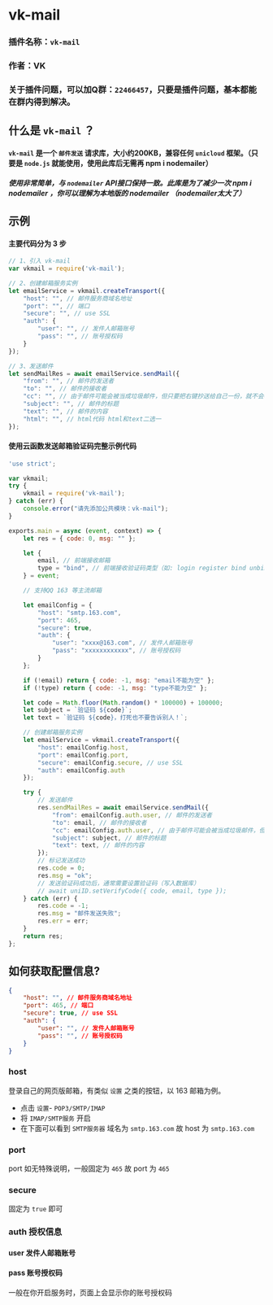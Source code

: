 # vk-mail
### 插件名称：`vk-mail`
### 作者：VK

### 关于插件问题，可以加Q群：`22466457`，只要是插件问题，基本都能在群内得到解决。

## 什么是 `vk-mail` ？
#### `vk-mail` 是一个 `邮件发送` 请求库，大小约200KB，兼容任何 `unicloud` 框架。（只要是 `node.js` 就能使用，使用此库后无需再 npm i nodemailer）

___使用非常简单，与 `nodemailer` API接口保持一致。此库是为了减少一次 npm i nodemailer ，你可以理解为本地版的 nodemailer （nodemailer太大了）___

## 示例

#### 主要代码分为 3 步

```js
// 1、引入 vk-mail
var vkmail = require('vk-mail');

// 2、创建邮箱服务实例
let emailService = vkmail.createTransport({
	"host": "", // 邮件服务商域名地址
	"port": "", // 端口
	"secure": "", // use SSL
	"auth": {
		"user": "", // 发件人邮箱账号
		"pass": "", // 账号授权码
	}
});

// 3、发送邮件
let sendMailRes = await emailService.sendMail({
	"from": "", // 邮件的发送者
	"to": "", // 邮件的接收者
	"cc": "", // 由于邮件可能会被当成垃圾邮件，但只要把右键抄送给自己一份，就不会被当成垃圾邮件。
	"subject": "", // 邮件的标题
	"text": "", // 邮件的内容
	"html": "", // html代码 html和text二选一
});
```

#### 使用云函数发送邮箱验证码完整示例代码

```js
'use strict';

var vkmail;
try {
	vkmail = require('vk-mail');
} catch (err) {
	console.error("请先添加公共模块：vk-mail");
}

exports.main = async (event, context) => {
	let res = { code: 0, msg: "" };

	let {
		email, // 前端接收邮箱
		type = "bind", // 前端接收验证码类型（如: login register bind unbind）
	} = event;

	// 支持QQ 163 等主流邮箱

	let emailConfig = {
		"host": "smtp.163.com",
		"port": 465,
		"secure": true,
		"auth": {
			"user": "xxxx@163.com", // 发件人邮箱账号
			"pass": "xxxxxxxxxxxx", // 账号授权码
		}
	};

	if (!email) return { code: -1, msg: "email不能为空" };
	if (!type) return { code: -1, msg: "type不能为空" };

	let code = Math.floor(Math.random() * 100000) + 100000;
	let subject = `验证码 ${code}`;
	let text = `验证码 ${code}，打死也不要告诉别人！`;

	// 创建邮箱服务实例
	let emailService = vkmail.createTransport({
		"host": emailConfig.host,
		"port": emailConfig.port,
		"secure": emailConfig.secure, // use SSL
		"auth": emailConfig.auth
	});

	try {
		// 发送邮件
		res.sendMailRes = await emailService.sendMail({
			"from": emailConfig.auth.user, // 邮件的发送者
			"to": email, // 邮件的接收者
			"cc": emailConfig.auth.user, // 由于邮件可能会被当成垃圾邮件，但只要把右键抄送给自己一份，就不会被当成垃圾邮件。
			"subject": subject, // 邮件的标题
			"text": text, // 邮件的内容
		});
		// 标记发送成功
		res.code = 0;
		res.msg = "ok";
		// 发送验证码成功后，通常需要设置验证码（写入数据库）
		// await uniID.setVerifyCode({ code, email, type });
	} catch (err) {
		res.code = -1;
		res.msg = "邮件发送失败";
		res.err = err;
	}
	return res;
};

```

## 如何获取配置信息?
```json
{
	"host": "", // 邮件服务商域名地址
	"port": 465, // 端口
	"secure": true, // use SSL
	"auth": {
		"user": "", // 发件人邮箱账号
		"pass": "", // 账号授权码
	}
}
```

### host

登录自己的网页版邮箱，有类似 `设置` 之类的按钮，以 163 邮箱为例。

* 点击 `设置`- `POP3/SMTP/IMAP`
* 将 `IMAP/SMTP服务` 开启
* 在下面可以看到 `SMTP服务器` 域名为 `smtp.163.com` 故 host 为 `smtp.163.com`

### port

port 如无特殊说明，一般固定为 `465` 故 port 为 `465`

### secure

固定为 `true` 即可

### auth 授权信息
#### user 发件人邮箱账号
#### pass 账号授权码 

一般在你开启服务时，页面上会显示你的账号授权码

